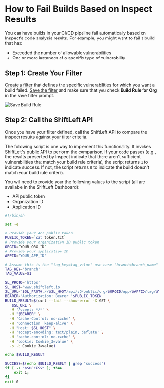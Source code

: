 # How to Fail Builds Based on Inspect Results

You can have builds in your CI/CD pipeline fail automatically based on Inspect's code analysis results. For example, you might want to fail a build that has:

* Exceeded the number of allowable vulnerabilities
* One or more instances of a specific type of vulnerability

## Step 1: Create Your Filter

[Create a filter](../using-dashboard/filter-results.md#creating-a-filter) that defines the specific vulnerabilities for which you want a build failed. [Save the filter](../using-dashboard/filter-results.md#saving-a-filter) and make sure that you check **Build Rule for Org** in the save filter prompt.

![Save Build Rule](/using-inspect-protect/using-dashboard/img/build-rule.jpg)

## Step 2: Call the ShiftLeft API

Once you have your filter defined, call the ShiftLeft API to compare the Inspect results against your filter criteria.

The following script is one way to implement this functionality. It invokes ShiftLeft's public API to perform the comparison. If your code passes (e.g., the results presented by Inspect indicate that there aren't sufficient vulnerabilities that match your build rule criteria), the script returns `1` to indicate success. If not, the script returns `0` to indicate the build doesn't match your build rule criteria.

You will need to provide your the following values to the script (all are available in the ShiftLeft Dashboard):

* API public token
* Organization ID
* Application ID

```bash
#!/bin/sh

set -e

# Provide your API public token
PUBLIC_TOKEN=`cat token.txt`
# Provide your organization ID public token
ORGID=`YOUR_ORG_ID`
# Provide your application ID
APPID='YOUR_APP_ID'

# Assume this is the "tag_key=tag_value" use case "branch=branch_name"
TAG_KEY='branch'
TAG_VALUE=$1

SL_PROTO='https'
SL_HOST='www.shiftleft.io'
SL_URL="$SL_PROTO://$SL_HOST/api/v3/public/org/$ORGID/app/$APPID/tag/$TAG_KEY/$TAG_VALUE/build"
BEARER='Authorization: Bearer '$PUBLIC_TOKEN
BUILD_RESULT=$(curl --fail --show-error -X GET \
   $SL_URL \
  -H 'Accept: */*' \
  -H "$BEARER" \
  -H 'Cache-Control: no-cache' \
  -H 'Connection: keep-alive' \
  -H "Host: $SL_HOST" \
  -H 'accept-encoding: text/plain, deflate' \
  -H 'cache-control: no-cache' \
  -H 'cookie: Cookie_3=value' \
  -s -b Cookie_3=value)

echo $BUILD_RESULT

SUCCESS=$(echo $BUILD_RESULT | grep "success")
if [ -z "$SUCCESS" ]; then
    exit 1;
fi
exit 0
```